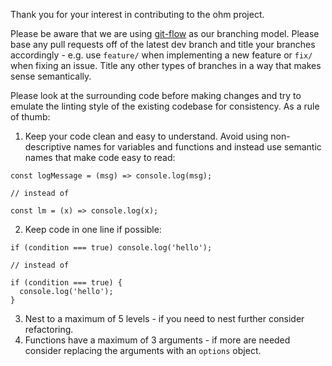 Thank you for your interest in contributing to the ohm project.

Please be aware that we are using [git-flow](https://nvie.com/posts/a-successful-git-branching-model/) as our branching model. Please base any pull requests off of the latest dev branch and title your branches accordingly - e.g. use `feature/` when implementing a new feature or `fix/` when fixing an issue. Title any other types of branches in a way that makes sense semantically.

Please look at the surrounding code before making changes and try to emulate the linting style of the existing codebase for consistency. As a rule of thumb:
1. Keep your code clean and easy to understand. Avoid using non-descriptive names for variables and functions and instead use semantic names that make code easy to read:
```
const logMessage = (msg) => console.log(msg);

// instead of

const lm = (x) => console.log(x);
```
2. Keep code in one line if possible:
```
if (condition === true) console.log('hello');

// instead of

if (condition === true) {
  console.log('hello');
}
```
3. Nest to a maximum of 5 levels - if you need to nest further consider refactoring.
4. Functions have a maximum of 3 arguments - if more are needed consider replacing the arguments with an `options` object.
